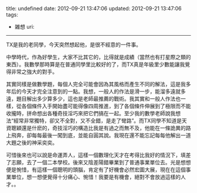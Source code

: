 title: undefined
date: 2012-09-21 13:47:06
updated: 2012-09-21 13:47:06
tags: 
 - 雑想
uri: 
---

TX是我的老同學，今天突然想起他，是很不經意的一件事。

中學時代，作為好學生，大家不比其它的，比得就是成績（當然也有打星際之類的東西）。我數學那時算是在普通同學里比較好的了，而TX真是年級里少數能讓我覺得非常之強大的對手。

其實同樣是做數學題，每個人完全可能會因為其風格而產生不同的解法，這是我多年后的今天才完全注意到的一點。我想，一般人的作法是滑一步，能溜多遠就多遠，題目解出多少算多少，這也是老師最推薦的戰術。我其實和一般人作法也一樣，從各個條件入手開始盡可能得像四周推進，到了各個條件伸展到了極限而不能收攏時，拼命想出各種奇技淫巧來把它們搞在一起。至少我的數學老師說我想法“經常非常獨特，卻又不全對，又不全錯，是走了彎路”。而TX同學不知道是天資聰穎還是什麽的，奇技淫巧的構造比我是有過之而無不及，他能在一條詭異的路上飛奔，卻每每最後一闖到底，並能自圓其說。我現在還不能忘記每每他解出一道大題之後的神采奕奕。

可惜後來也可以說是命運弄人，這樣一個數理化天才在考得比我好的情況下，填差了志願，去了一個二本學校。後來又陰差陽錯畢業到了普通事業單位去。光是想想便是惋惜，有這樣一個聰明的頭腦，肯定有了好機會必然宏圖大展，現在在這個事業單位，想一想便覺得十分痛心、惋惜！我要是有機會，絕對不會放過這樣的人才。。